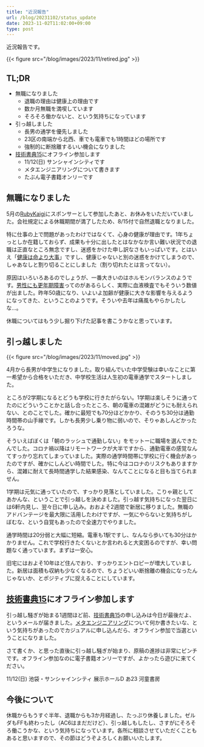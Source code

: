 ```yaml
---
title: "近況報告"
url: /blog/20231102/status_update
date: 2023-11-02T11:02:00+09:00
type: post
---
```


近況報告です。

{{< figure src="/blog/images/2023/11/retired.jpg" >}}

## TL;DR

- 無職になりました
    - 退職の理由は健康上の理由です
    - 数か月無職を満喫しています
    - そろそろ働かないと、という気持ちになっています
- 引っ越しました
    - 長男の通学を優先しました
    - 23区の南端から北西、車でも電車でも1時間ほどの場所です
    - 強制的に断捨離するいい機会になりました
- [技術書典15](https://techbookfest.org/event/tbf15)にオフライン参加します
    - 11/12(日) サンシャインシティです
    - メタエンジニアリングについて書きます
    - たぶん電子書籍オンリーです

<!--more-->

## 無職になりました

5月の[RubyKaigi](https://rubykaigi.org/2023/)にスポンサーとして参加したあと、お休みをいただいていました。会社規定による休職期間が満了したため、8/15付で自然退職となりました。

特に仕事の上で問題があったわけではなくて、心身の健康が理由です。1年ちょっとしか在籍しておらず、成果も十分に出したとはなかなか言い難い状況での退職は正直なところ無念ですし、迷惑をかけた申し訳なさもいっぱいです。とはいえ「[健康は命より大事](https://kwappa.hatenablog.com/entry/2016/05/10/115017)」ですし、健康じゃないと別の迷惑をかけてしまうので、しゃあなしと割り切ることにしました（割り切れたとは言ってない）。

原因はいろいろあるのでしょうが、一番大きいのはホルモンバランスのようです。[男性にも更年期障害](http://www.j-endo.jp/modules/patient/index.php?content_id=71)ってのがあるらしく、実際に血液検査でもそういう数値が出ました。昨年50歳になり、いよいよ加齢が健康に大きな影響を与えるようになってきた、ということのようです。そういや去年は痛風もやらかしたしな…。

休職についてはもう少し掘り下げた記事を書こうかなと思っています。

## 引っ越しました

{{< figure src="/blog/images/2023/11/moved.jpg" >}}

4月から長男が中学生になりました。取り組んでいた中学受験は幸いなことに第一希望から合格をいただき、中学校生活は人生初の電車通学でスタートしました。

ところが2学期になるとどうも学校に行きたがらない。1学期は楽しそうに通ってたのにどういうことかと話し合ったところ、朝の電車の混雑がどうにも耐えられない、とのことでした。確かに最短でも70分ほどかかり、そのうち30分は通勤時間帯の山手線です。しかも長男少し乗り物に弱いので、そりゃあしんどかったろうな。

そういえばぼくは「朝のラッシュで通勤しない」をモットーに職場を選んできたんでした。コロナ禍以降はリモートワークが大半ですから、通勤電車の感覚なんてすっかり忘れてしまっていました。実際の通学時間帯に学校に行く機会があったのですが、確かにしんどい時間でした。特に今はコロナのリスクもありますから、混雑に耐えて長時間通学した結果感染、なんてことになると目も当てられません。

1学期は元気に通っていたので、すっかり見落としていました。こりゃ親としてあかんな、ということで引っ越しを決めました。引っ越す気持ちになった翌日には6軒内見し、翌々日に申し込み。おおよそ2週間で新居に移りました。無職のアドバンテージを最大限に活用したわけですが、一気にやらないと気持ちがしぼむな、という自覚もあったので全速力でやりました。

通学時間は20分弱と大幅に短縮。電車も1駅ですし、なんなら歩いても30分はかかりません。これで学校行きたくないとか言われると大変困るのですが、幸い問題なく通っています。まずは一安心。

旧宅にはおよそ10年ほど住んでおり、すっかりエントロピーが増大していました。新居は面積も収納も少なくなるので、ちょうどいい断捨離の機会になったんじゃないか、とポジティブに捉えることにしています。

## [技術書典15](https://techbookfest.org/event/tbf15)にオフライン参加します

引っ越し騒ぎが始まる1週間ほど前、[技術書典15](https://techbookfest.org/event/tbf15)の申し込みは今日が最後だよ、というメールが届きました。[メタエンジニアリング](https://randd.kwappa.net/2022/12/22/meta-engineering/)について何か書きたいな、という気持ちがあったのでカジュアルに申し込んだら、オフライン参加で当選ということになりました。

さて書くか、と思った直後に引っ越し騒ぎが始まり、原稿の進捗は非常にピンチです。オフライン参加なのに電子書籍オンリーですが、よかったら遊びに来てください。

11/12(日) 池袋・サンシャインシティ 展示ホールD あ23 河童書房

## 今後について

休職からもうすぐ半年、退職からも3か月経過し、たっぷり休養しました。ゼルダもFFも終わったし（AC6はまだだけど）、引っ越しもしたし、さすがにそろそろ働こうかな、という気持ちになっています。各所に相談させていただくこともあると思いますので、その節はどうぞよろしくお願いいたします。

